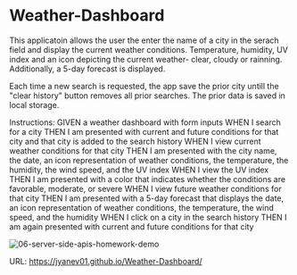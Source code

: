 # Weather-Dashboard

This applicatoin allows the user the enter the name of a city in the serach field and display the current weather conditions. Temperature, humidity, UV index and an icon depicting the current weather- clear, cloudy or rainning. Additionally, a 5-day forecast is displayed.

Each time a new search is requested, the app save the prior city untill the "clear history" button removes all prior searches. The prior data is saved in local storage.


Instructions:
GIVEN a weather dashboard with form inputs
WHEN I search for a city
THEN I am presented with current and future conditions for that city and that city is added to the search history
WHEN I view current weather conditions for that city
THEN I am presented with the city name, the date, an icon representation of weather conditions, the temperature, the humidity, the wind speed, and the UV index
WHEN I view the UV index
THEN I am presented with a color that indicates whether the conditions are favorable, moderate, or severe
WHEN I view future weather conditions for that city
THEN I am presented with a 5-day forecast that displays the date, an icon representation of weather conditions, the temperature, the wind speed, and the humidity
WHEN I click on a city in the search history
THEN I am again presented with current and future conditions for that city

![06-server-side-apis-homework-demo](https://user-images.githubusercontent.com/86720945/136695591-970824b3-cc43-45da-bab1-ef86daf2d2ff.png)

URL: https://jyanev01.github.io/Weather-Dashboard/
